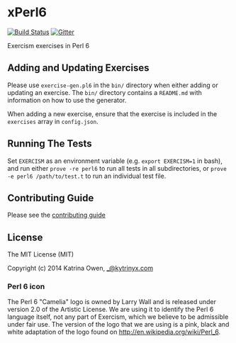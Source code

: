 # xPerl6

[![Build Status](https://travis-ci.org/exercism/xperl6.svg?branch=master)](https://travis-ci.org/exercism/xperl6) [![Gitter](https://badges.gitter.im/exercism/xperl.svg)](https://gitter.im/exercism/xperl?utm_source=badge&utm_medium=badge&utm_campaign=pr-badge)

Exercism exercises in Perl 6

## Adding and Updating Exercises

Please use `exercise-gen.pl6` in the `bin/` directory when either adding or updating an exercise.
The `bin/` directory contains a `README.md` with information on how to use the generator.

When adding a new exercise, ensure that the exercise is included in the `exercises` array in `config.json`.

## Running The Tests

Set `EXERCISM` as an environment variable (e.g. `export EXERCISM=1` in bash), and run either  `prove -re perl6`
to run all tests in all subdirectories, or `prove -e perl6 /path/to/test.t` to run an individual test file.

## Contributing Guide

Please see the [contributing guide](https://github.com/exercism/x-api/blob/master/CONTRIBUTING.md#the-exercise-data)

## License

The MIT License (MIT)

Copyright (c) 2014 Katrina Owen, _@kytrinyx.com

### Perl 6 icon
The Perl 6 "Camelia" logo is owned by Larry Wall and is released under version 2.0 of the Artistic License. We are using it to identify the Perl 6 language itself, not any part of Exercism, which we believe to be admissible under fair use. The version of the logo that we are using is a pink, black and white adaptation of the logo found on <http://en.wikipedia.org/wiki/Perl_6>.
